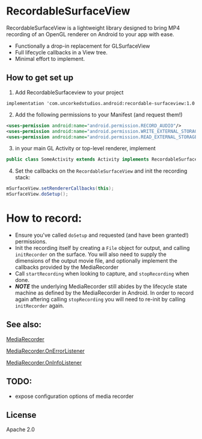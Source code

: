 # RecordableSurfaceView

RecordableSurfaceView is a lightweight library designed to bring MP4 recording of an OpenGL renderer on Android to your app with ease.

  - Functionally a drop-in replacement for GLSurfaceView
  - Full lifecycle callbacks in a View tree.
  - Minimal effort to implement.

## How to get set up

  1. Add RecordableSurfaceview to your project
  
  ```
  implementation 'com.uncorkedstudios.android:recordable-surfaceview:1.0
  ```
  
  2. Add the following permissions to your Manifest (and request them!)
 
```xml   
<uses-permission android:name="android.permission.RECORD_AUDIO"/>
<uses-permission android:name="android.permission.WRITE_EXTERNAL_STORAGE"/>
<uses-permission android:name="android.permission.READ_EXTERNAL_STORAGE"/>
```

  3. in your main GL Activity or top-level renderer, implement         

```java
public class SomeActivity extends Activity implements RecordableSurfaceView.RendererCallbacks
```

  4. Set the callbacks on the ```RecordableSurfaceView``` and  init the recording stack:
```java    
mSurfaceView.setRendererCallbacks(this);
mSurfaceView.doSetup();
```

# How to record:
  - Ensure you've called ```doSetup``` and requested (and have been granted!) permissions.
  - Init the recording itself by creating a ```File``` object for output, and calling ```initRecorder``` on the surface. You will also need to supply the dimensions of the output movie file, and optionally implement the callbacks provided by the MediaRecorder 
  - Call ```startRecording``` when looking to capture, and ```stopRecording``` when done. 
  - ***NOTE*** the underlying MediaRecorder still abides by the lifecycle state machine as defined by the MediaRecorder in Android. In order to record again aftering calling ```stopRecording``` you will need to re-init by calling ```initRecorder``` again.

## See also: 
[MediaRecorder](https://developer.android.com/reference/android/media/MediaRecorder.html)

[MediaRecorder.OnErrorListener](https://developer.android.com/reference/android/media/MediaRecorder.OnErrorListener.html)

[MediaRecorder.OnInfoListener](https://developer.android.com/reference/android/media/MediaRecorder.OnInfoListener.html)

## TODO:
  - expose configuration options of media recorder



License
----

Apache 2.0

